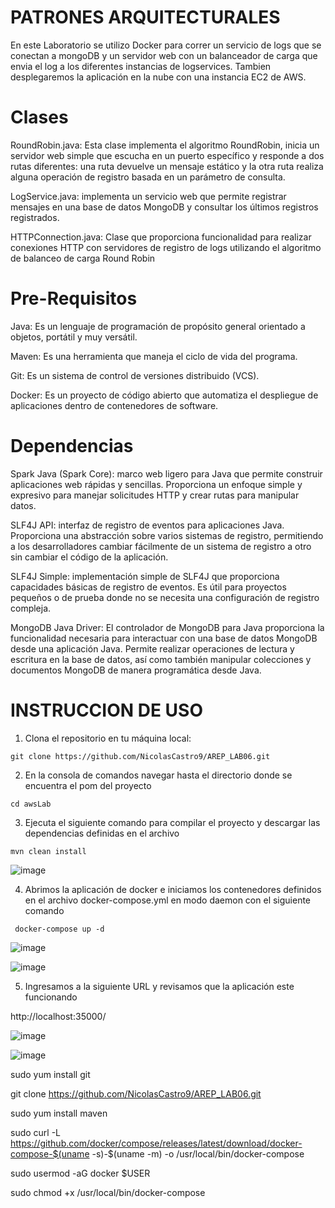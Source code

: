 # PATRONES ARQUITECTURALES
En este Laboratorio se utilizo Docker para correr un servicio de logs que se conectan a mongoDB y un servidor web con un balanceador de carga que envia el log a los diferentes instancias de logservices. Tambien desplegaremos la aplicación en la nube con una instancia EC2 de AWS.

# Clases
RoundRobin.java: Esta clase implementa el algoritmo RoundRobin, inicia un servidor web simple que escucha en un puerto específico y responde a dos rutas diferentes: una ruta devuelve un mensaje estático y la otra ruta realiza alguna operación de registro basada en un parámetro de consulta.

LogService.java:  implementa un servicio web que permite registrar mensajes en una base de datos MongoDB y consultar los últimos registros registrados.

HTTPConnection.java: Clase que proporciona funcionalidad para realizar conexiones HTTP con servidores de registro de logs utilizando el algoritmo de balanceo de carga Round Robin


# Pre-Requisitos
Java: Es un lenguaje de programación de propósito general orientado a objetos, portátil y muy versátil.

Maven: Es una herramienta que maneja el ciclo de vida del programa.

Git: Es un sistema de control de versiones distribuido (VCS).

Docker: Es un proyecto de código abierto que automatiza el despliegue de aplicaciones dentro de contenedores de software.

# Dependencias

Spark Java (Spark Core): marco web ligero para Java que permite construir aplicaciones web rápidas y sencillas. Proporciona un enfoque simple y expresivo para manejar solicitudes HTTP y crear rutas para manipular datos.

SLF4J API: interfaz de registro de eventos para aplicaciones Java. Proporciona una abstracción sobre varios sistemas de registro, permitiendo a los desarrolladores cambiar fácilmente de un sistema de registro a otro sin cambiar el código de la aplicación.

SLF4J Simple: implementación simple de SLF4J que proporciona capacidades básicas de registro de eventos. Es útil para proyectos pequeños o de prueba donde no se necesita una configuración de registro compleja.

MongoDB Java Driver: El controlador de MongoDB para Java proporciona la funcionalidad necesaria para interactuar con una base de datos MongoDB desde una aplicación Java. Permite realizar operaciones de lectura y escritura en la base de datos, así como también manipular colecciones y documentos MongoDB de manera programática desde Java.

# INSTRUCCION DE USO

 1. Clona el repositorio en tu máquina local:

```
git clone https://github.com/NicolasCastro9/AREP_LAB06.git
```

2. En la consola de comandos navegar hasta el directorio donde se encuentra el pom del proyecto

```
cd awsLab
```

3. Ejecuta el siguiente comando para compilar el proyecto y descargar las dependencias definidas en el archivo

```
mvn clean install
```
![image](https://github.com/NicolasCastro9/AREP_LAB06/assets/98556822/f81441e3-615c-49a7-945f-558edf149b89)

4.  Abrimos la aplicación de docker e iniciamos los contenedores definidos en el archivo docker-compose.yml en modo daemon con el siguiente comando

```
 docker-compose up -d
```

![image](https://github.com/NicolasCastro9/AREP_LAB06/assets/98556822/efaa1682-3686-41ae-adf6-f21964ef8e21)

![image](https://github.com/NicolasCastro9/AREP_LAB06/assets/98556822/0622e99f-115b-468a-8cf0-0c7260cc6fa7)

5. Ingresamos a la siguiente URL y revisamos que la aplicación este funcionando

http://localhost:35000/

![image](https://github.com/NicolasCastro9/AREP_LAB06/assets/98556822/ec32f023-bb2f-4921-921c-986abd366421)

![image](https://github.com/NicolasCastro9/AREP_LAB06/assets/98556822/cfac9d86-dd3a-42cc-b2fa-0a4f35be5e20)




sudo yum install git

git clone https://github.com/NicolasCastro9/AREP_LAB06.git

sudo yum install maven

sudo curl -L https://github.com/docker/compose/releases/latest/download/docker-compose-$(uname -s)-$(uname -m) -o /usr/local/bin/docker-compose

sudo usermod -aG docker $USER

sudo chmod +x /usr/local/bin/docker-compose



